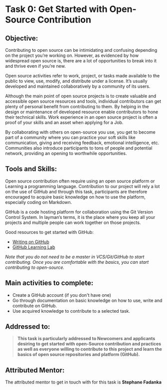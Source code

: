 # Task 0: Get Started with Open-Source Contribution

## Objective:  

Contributing to open source can be intimidating and confusing depending on the project you’re working on. However, as evidenced by how widespread open source is, there are a lot of opportunities to break into it and thrive even if you’re new. 

Open source activities refer to work, project, or tasks made available to the public to view, use, modify, and distribute under a license. It’s usually developed and maintained collaboratively by a community of its users. 


Although the main point of  open source projects is to create valuable and accessible open source resources and tools, individual contributors can get plenty of personal benefit from contributing to them. By helping in the design or maintenance of developed resource enable contributors to hone their technical skills. Work experience in an open source project is often a proof of your skills and an asset when applying for a Job. 

By collaborating with others on open-source you use, you get to become part of a community where you can practice your soft skills like communication, giving and receiving feedback, emotional intelligence, etc. Communities also introduce participants to tons of people and potential network, providing an opening to worthwhile opportunities.

## Tools and Skills: 

Open source contribution often require using an open source platform or Learning a programming language. 
Contribution to our project will rely a lot on the use of GitHub and through this task, participants are therefore encouraged to acquire basic knowledge on how to use the platform, especially coding on Markdown.

GitHub is a code hosting platform for collaboration using the Git Version Control System. In layman’s terms, it is the place where you keep all your projects and multiple people can work together on those projects.

Good resources to get started with GitHub:
- [Writing on GitHub](https://docs.github.com/en/github/writing-on-github/getting-started-with-writing-and-formatting-on-github/basic-writing-and-formatting-syntax#links)
- [GitHub Learning Lab](https://lab.github.com/)

_Note that you do not need to be a master in VCS/Git/GitHub to start contributing. 
Once you are comfortable with the basics, you can start contributing to open-source._

## Main activities to complete: 
- Create a GitHub account (if you don't have one)
- Go through documentation on basic knowledge on how to use, write and contribute on GitHub.
- Use acquired knowledge to contribute to a selected task. 


## Addressed to:
>**This task is particularly addressed to Newcomers and applicants desiring to get started with open-Source contribution and practices as well as everyone willing to contribute to this project and learn the basics of open source repositories and platform (GitHub).**


## Attributed Mentor:
The attributed mentor to get in touch with for this task is **Stephane Fadanka**
